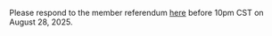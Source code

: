 Please respond to the member referendum [here][1] before 10pm CST on August 28, 2025.

[1]:https://forms.gle/g9RvLcC9imxP18ms6
